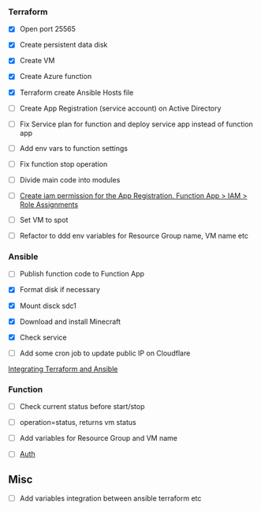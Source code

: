 ### Terraform

- [x] Open port 25565

- [x] Create persistent data disk

- [x] Create VM

- [x] Create Azure function

- [x] Terraform create Ansible Hosts file

- [ ] Create App Registration (service account) on Active Directory

- [ ] Fix Service plan for function and deploy service app instead of function app

- [ ] Add env vars to function settings

- [ ] Fix function stop operation

- [ ] Divide main code into modules

- [ ] [Create iam permission for the App Registration. Function App > IAM > Role Assignments](https://stackoverflow.com/questions/42134892/the-client-with-object-id-does-not-have-authorization-to-perform-action-microso)

- [ ] Set VM to spot

- [ ] Refactor to ddd env variables for Resource Group name, VM name etc

### Ansible

- [ ] Publish function code to Function App

- [x] Format disk if necessary

- [x] Mount disck sdc1

- [x] Download and install Minecraft

- [x] Check service

- [ ] Add some cron job to update public IP on Cloudflare

[Integrating Terraform and Ansible](https://github.com/ernesen/Terraform-Ansible)

###  Function

- [ ] Check current status before start/stop

- [ ] operation=status, returns vm status

- [ ] Add variables for Resource Group and VM name

- [ ] [Auth](https://stackoverflow.com/questions/42134892/the-client-with-object-id-does-not-have-authorization-to-perform-action-microso)

## Misc

- [ ] Add variables integration between ansible terraform etc